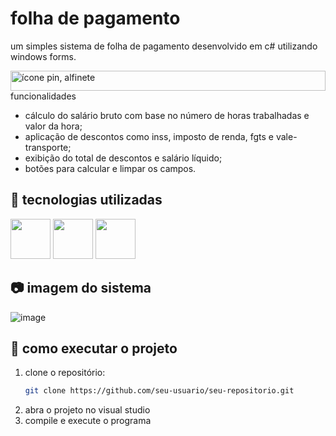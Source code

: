 # folha de pagamento

um simples sistema de folha de pagamento desenvolvido em c# utilizando windows forms.  

<img id="image" style="width: 100%; height: 32px; object-fit: contain;" data-size="512" class="img-responsive" src="https://images.icon-icons.com/3766/PNG/512/pin_pushpin_icon_231378.png" title="ícone Pin, alfinete  Livre" alt="ícone pin, alfinete"> funcionalidades
- cálculo do salário bruto com base no número de horas trabalhadas e valor da hora;
- aplicação de descontos como inss, imposto de renda, fgts e vale-transporte;
- exibição do total de descontos e salário líquido;
- botões para calcular e limpar os campos.

## 🔧 tecnologias utilizadas
<img src="https://cdn.jsdelivr.net/gh/devicons/devicon@latest/icons/csharp/csharp-original.svg" width="64" height="64" /> <img src="https://cdn.jsdelivr.net/gh/devicons/devicon@latest/icons/dotnetcore/dotnetcore-original.svg" width="64" height="64"/> <img src="https://cdn.jsdelivr.net/gh/devicons/devicon@latest/icons/visualstudio/visualstudio-original.svg" width="64" height="64"/>

## 📷 imagem do sistema
![image](https://github.com/user-attachments/assets/add470ea-137c-48af-ae66-bfdf08293ed0)


## 🚀 como executar o projeto
1. clone o repositório:  
   ```bash
   git clone https://github.com/seu-usuario/seu-repositorio.git
   ```
2. abra o projeto no visual studio  
3. compile e execute o programa  
